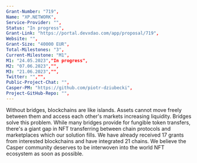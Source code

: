 ```yaml
---
Grant-Number: "719",
Name: "XP.NETWORK",
Service-Provider: "",
Status: "In progress",
Grant-Link: "https://portal.devxdao.com/app/proposal/719",
Website: "",
Grant-Size: "40000 EUR",
Total-Milestones: "3",
Current-Milestone: "M1",
M1: "24.05.2023","In progress",
M2: "07.06.2023","",
M3: "21.06.2023","",
Twitter: "","",
Public-Project-Chat: "",
Casper-PM: "https://github.com/piotr-dziubecki",
Project-GitHub-Repo: "",
---
```

<!--lang:en--> 
Without bridges, blockchains are like islands. Assets cannot move freely between them and access each other's markets increasing liquidity. Bridges solve this problem. While many bridges provide for fungible token transfers, there's a giant gap in NFT transferring between chain protocols and marketplaces which our solution fills. We have already received 17 grants from interested blockchains and have integrated 21 chains. We believe the Casper community deserves to be interwoven into the world NFT ecosystem as soon as possible.
<!--lang:es--] 
in puentes, las cadenas de bloques son como islas. Los activos no pueden moverse libremente entre ellos y acceder a los mercados de los demás aumentando la liquidez. Los puentes resuelven este problema. Si bien muchos puentes brindan transferencias de tokens fungibles, existe una gran brecha en la transferencia de NFT entre protocolos de cadena y mercados que nuestra solución llena. Ya hemos recibido 17 subvenciones de blockchains interesadas y hemos integrado 21 cadenas. Creemos que la comunidad de Casper merece estar entretejida con el ecosistema mundial de NFT lo antes posible.
<!--lang:de--] 
Ohne Brücken sind Blockchains wie Inseln. Vermögenswerte können sich nicht frei zwischen ihnen bewegen und auf die Märkte des jeweils anderen zugreifen, wodurch die Liquidität erhöht wird. Brücken lösen dieses Problem. Während viele Brücken fungible Token-Übertragungen ermöglichen, gibt es eine riesige Lücke bei der NFT-Übertragung zwischen Kettenprotokollen und Marktplätzen, die unsere Lösung füllt. Wir haben bereits 17 Zuschüsse von interessierten Blockchains erhalten und 21 Ketten integriert. Wir glauben, dass die Casper-Community es verdient, so schnell wie möglich in das weltweite NFT-Ökosystem eingebunden zu werden.
<!--lang:fr--] 
Sans ponts, les blockchains sont comme des îles. Les actifs ne peuvent pas circuler librement entre eux et accéder aux marchés des uns et des autres, ce qui augmente la liquidité. Les ponts résolvent ce problème. Alors que de nombreux ponts permettent des transferts de jetons fongibles, il existe un énorme fossé dans le transfert NFT entre les protocoles de chaîne et les marchés que notre solution comble. Nous avons déjà reçu 17 subventions de blockchains intéressées et avons intégré 21 chaînes. Nous pensons que la communauté Casper mérite d'être intégrée dans l'écosystème NFT mondial dès que possible.
<!--lang:pl--] 
Bez mostów łańcuchy bloków są jak wyspy. Aktywa nie mogą swobodnie przemieszczać się między nimi i uzyskiwać wzajemny dostęp do swoich rynków, zwiększając płynność. Mosty rozwiązują ten problem. Podczas gdy wiele pomostów zapewnia transfer tokenów zamiennych, istnieje ogromna luka w transferze NFT między protokołami łańcuchowymi a platformami handlowymi, którą wypełnia nasze rozwiązanie. Otrzymaliśmy już 17 grantów od zainteresowanych blockchainów i zintegrowaliśmy 21 łańcuchów. Wierzymy, że społeczność Casper zasługuje na jak najszybsze włączenie się do światowego ekosystemu NFT.
<!--lang:uk--] 
testБез мостів блокчейни схожі на острови. Активи не можуть вільно переміщатися між ними та отримувати доступ до ринків один одного, збільшуючи ліквідність. Мости вирішують цю проблему. Хоча багато мостів забезпечують передачу взаємозамінних токенів, існує величезна прогалина в передачі NFT між протоколами ланцюга та ринками, яку заповнює наше рішення. Ми вже отримали 17 грантів від зацікавлених блокчейнів та інтегрували 21 ланцюг. Ми вважаємо, що спільнота Casper заслуговує на те, щоб якнайшвидше бути включеною у світову екосистему NFT.
[!--lang:*-->  
